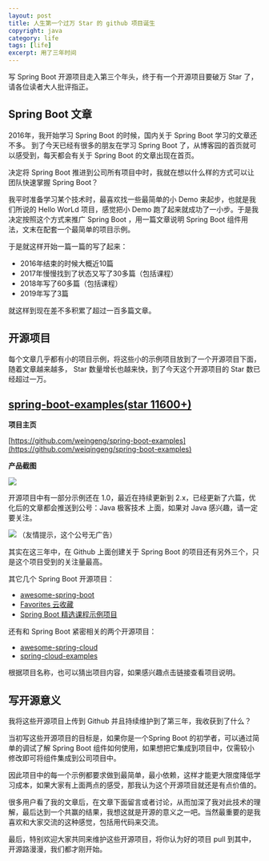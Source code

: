 ```yaml
---
layout: post
title: 人生第一个过万 Star 的 github 项目诞生
copyright: java
category: life
tags: [life]
excerpt: 用了三年时间
---
```


写 Spring Boot 开源项目走入第三个年头，终于有一个开源项目要破万 Star 了，请各位读者大人批评指正。

## Spring Boot 文章

2016年，我开始学习 Spring Boot 的时候，国内关于 Spring Boot 学习的文章还不多。 到了今天已经有很多的朋友在学习 Spring Boot 了，从博客园的首页就可以感受到，每天都会有关于 Spring Boot 的文章出现在首页。

决定将 Spring Boot 推进到公司所有项目中时，我就在想以什么样的方式可以让团队快速掌握 Spring Boot？

我平时准备学习某个技术时，最喜欢找一些最简单的小 Demo 来起步，也就是我们所说的 Hello WorLd 项目，感觉把小 Demo 跑了起来就成功了一小步。于是我决定按照这个方式来推广 Spring Boot ，用一篇文章说明 Spring Boot 组件用法，文末在配套一个最简单的项目示例。

于是就这样开始一篇一篇的写了起来：

- 2016年结束的时候大概近10篇
- 2017年慢慢找到了状态又写了30多篇（包括课程）
- 2018年写了60多篇（包括课程）
- 2019年写了3篇

就这样到现在差不多积累了超过一百多篇文章。

## 开源项目

每个文章几乎都有小的项目示例，将这些小的示例项目放到了一个开源项目下面，随着文章越来越多， Star 数量增长也越来快，到了今天这个开源项目的 Star 数已经超过一万。

## [spring-boot-examples(star 11600+)](https://github.com/weiqingeng/spring-boot-examples)  

**项目主页**

[https://github.com/weingeng/spring-boot-examples](https://github.com/weiqingeng/spring-boot-examples)

**产品截图**

![](/assets/images/2019/springboot/spring-boot-examples.png)

开源项目中有一部分示例还在 1.0，最近在持续更新到 2.x，已经更新了六篇，优化后的文章都会推送到公号：Java 极客技术 上面，如果对 Java 感兴趣，请一定要关注。

![](/assets/images/java.jpg)
（友情提示，这个公号无广告）

其实在这三年中，在 Github 上面创建关于 Spring Boot 的项目还有另外三个，只是这个项目受到的关注量最高。

其它几个 Spring Boot 开源项目：

- [awesome-spring-boot](https://github.com/weiqingeng/awesome-spring-boot)
- [Favorites 云收藏](https://github.com/cloudfavorites/favorites-web)
- [Spring Boot 精选课程示例项目](https://github.com/weiqingeng/spring-boot-leaning)

还有和 Spring Boot 紧密相关的两个开源项目：

- [awesome-spring-cloud](https://github.com/weiqingeng/awesome-spring-cloud)
- [spring-cloud-examples](https://github.com/weiqingeng/spring-cloud-examples)

根据项目名称，也可以猜出项目内容，如果感兴趣点击链接查看项目说明。

## 写开源意义

我将这些开源项目上传到 Github 并且持续维护到了第三年，我收获到了什么？

当初写这些开源项目的目标是，如果你是一个Spring Boot 的初学者，可以通过简单的调试了解 Spring Boot 组件如何使用，如果想把它集成到项目中，仅需较小修改即可将组件集成到公司项目中。

因此项目中的每一个示例都要求做到最简单，最小依赖，这样才能更大限度降低学习成本，如果大家有上面两点的感受，那我认为这个开源项目就还是有点价值的。

很多用户看了我的文章后，在文章下面留言或者讨论，从而加深了我对此技术的理解，最后达到一个共赢的结果，我想这就是开源的意义之一吧。当然最重要的是我喜欢和大家交流的这种感觉，包括用代码来交流。

最后，特别欢迎大家共同来维护这些开源项目，将你认为好的项目 pull 到其中，开源路漫漫，我们都才刚开始。

